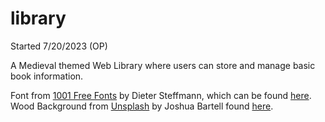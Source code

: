 # library

Started 7/20/2023 (OP)

A Medieval themed Web Library where users can store and manage basic book information.

Font from [1001 Free Fonts](https://www.1001freefonts.com) by Dieter Steffmann, which can be found [here](https://www.1001freefonts.com/albert-text.font).\
Wood Background from [Unsplash](https://unsplash.com) by Joshua Bartell found [here](https://unsplash.com/photos/brown-wooden-board-6vvIBTvL90A).